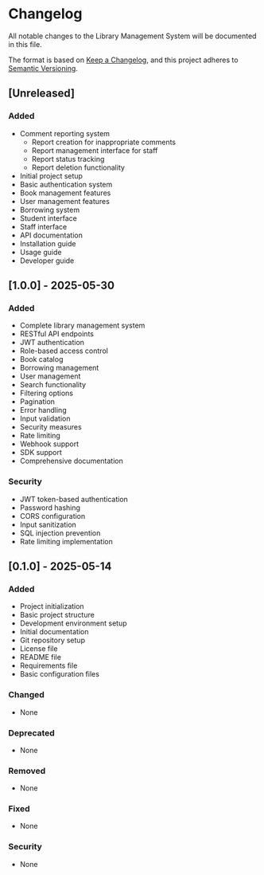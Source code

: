 # Changelog

All notable changes to the Library Management System will be documented in this file.

The format is based on [Keep a Changelog](https://keepachangelog.com/en/1.0.0/),
and this project adheres to [Semantic Versioning](https://semver.org/spec/v2.0.0.html).

## [Unreleased]

### Added
- Comment reporting system
  - Report creation for inappropriate comments
  - Report management interface for staff
  - Report status tracking
  - Report deletion functionality
- Initial project setup
- Basic authentication system
- Book management features
- User management features
- Borrowing system
- Student interface
- Staff interface
- API documentation
- Installation guide
- Usage guide
- Developer guide

## [1.0.0] - 2025-05-30

### Added
- Complete library management system
- RESTful API endpoints
- JWT authentication
- Role-based access control
- Book catalog
- Borrowing management
- User management
- Search functionality
- Filtering options
- Pagination
- Error handling
- Input validation
- Security measures
- Rate limiting
- Webhook support
- SDK support
- Comprehensive documentation

### Security
- JWT token-based authentication
- Password hashing
- CORS configuration
- Input sanitization
- SQL injection prevention
- Rate limiting implementation

## [0.1.0] - 2025-05-14

### Added
- Project initialization
- Basic project structure
- Development environment setup
- Initial documentation
- Git repository setup
- License file
- README file
- Requirements file
- Basic configuration files

### Changed
- None

### Deprecated
- None

### Removed
- None

### Fixed
- None

### Security
- None 